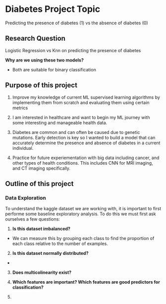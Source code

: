 # Diabetes Project Topic

Predicting the presence of diabetes (1) vs the absence of diabetes (0)


## Research Question

Logistic Regression vs Knn on predicting the presence of diabetes

**Why are we using these two models?**

- Both are suitable for binary classification


## Purpose of this project


1. Improve my knowledge of current ML supervised learning algorithms by implementing them from scratch and evaluating them using certain metrics

2. I am interested in healthcare and want to begin my ML journey with some interesting and manageable health data. 

3. Diabetes are common and can often be caused due to genetic mutations. Early detection is key so I wanted to build a model that can accurately determine the presence and absence of diabetes in a current individual. 

4. Practice for future experiementation with big data including cancer, and other types of health conditions. This includes CNN for MRI imaging, and CT imaging specifically. 

## Outline of this project

### Data Exploration

To understand the kaggle dataset we are working with, it is important to first performe some baseline exploratory analysis. To do this we must first ask ourselves a few questions:

1. **Is this dataset imbalanced?**
- We can measure this by grouping each class to find the proportion of each class relative to the number of examples. 

2. **Is this dataset normally distributed?**
- 

3. **Does multicolinearity exist?**


4. **Which features are important? Which features are good predictors for classification?**

5. 















